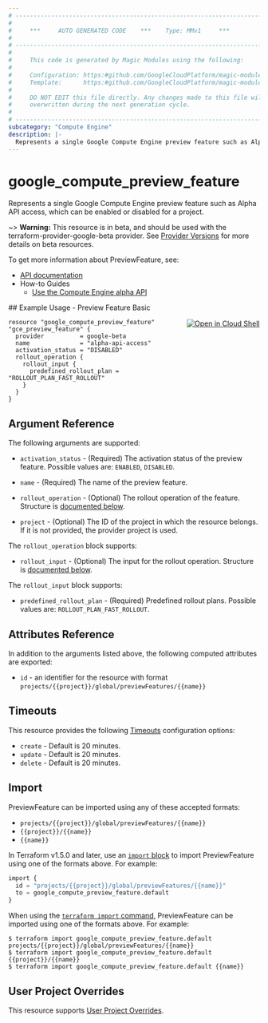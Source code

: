 ```yaml
---
# ----------------------------------------------------------------------------
#
#     ***     AUTO GENERATED CODE    ***    Type: MMv1     ***
#
# ----------------------------------------------------------------------------
#
#     This code is generated by Magic Modules using the following:
#
#     Configuration: https:#github.com/GoogleCloudPlatform/magic-modules/tree/main/mmv1/products/compute/PreviewFeature.yaml
#     Template:      https:#github.com/GoogleCloudPlatform/magic-modules/tree/main/mmv1/templates/terraform/resource.html.markdown.tmpl
#
#     DO NOT EDIT this file directly. Any changes made to this file will be
#     overwritten during the next generation cycle.
#
# ----------------------------------------------------------------------------
subcategory: "Compute Engine"
description: |-
  Represents a single Google Compute Engine preview feature such as Alpha API access, which can be enabled or disabled for a project.
---
```


# google_compute_preview_feature

Represents a single Google Compute Engine preview feature such as Alpha API access, which can be enabled or disabled for a project.

~> **Warning:** This resource is in beta, and should be used with the terraform-provider-google-beta provider.
See [Provider Versions](https://terraform.io/docs/providers/google/guides/provider_versions.html) for more details on beta resources.

To get more information about PreviewFeature, see:

* [API documentation](https://cloud.google.com/compute/docs/reference/rest/beta/PreviewFeatures)
* How-to Guides
    * [Use the Compute Engine alpha API](https://cloud.google.com/compute/docs/reference/rest/alpha)

<div class = "oics-button" style="float: right; margin: 0 0 -15px">
  <a href="https://console.cloud.google.com/cloudshell/open?cloudshell_git_repo=https%3A%2F%2Fgithub.com%2Fterraform-google-modules%2Fdocs-examples.git&cloudshell_image=gcr.io%2Fcloudshell-images%2Fcloudshell%3Alatest&cloudshell_print=.%2Fmotd&cloudshell_tutorial=.%2Ftutorial.md&cloudshell_working_dir=preview_feature_basic&open_in_editor=main.tf" target="_blank">
    <img alt="Open in Cloud Shell" src="//gstatic.com/cloudssh/images/open-btn.svg" style="max-height: 44px; margin: 32px auto; max-width: 100%;">
  </a>
</div>
## Example Usage - Preview Feature Basic


```hcl
resource "google_compute_preview_feature" "gce_preview_feature" {
  provider          = google-beta
  name              = "alpha-api-access"
  activation_status = "DISABLED"
  rollout_operation {
    rollout_input {
      predefined_rollout_plan = "ROLLOUT_PLAN_FAST_ROLLOUT"
    }
  }
}
```

## Argument Reference

The following arguments are supported:


* `activation_status` -
  (Required)
  The activation status of the preview feature.
  Possible values are: `ENABLED`, `DISABLED`.

* `name` -
  (Required)
  The name of the preview feature.


* `rollout_operation` -
  (Optional)
  The rollout operation of the feature.
  Structure is [documented below](#nested_rollout_operation).

* `project` - (Optional) The ID of the project in which the resource belongs.
    If it is not provided, the provider project is used.



<a name="nested_rollout_operation"></a>The `rollout_operation` block supports:

* `rollout_input` -
  (Optional)
  The input for the rollout operation.
  Structure is [documented below](#nested_rollout_operation_rollout_input).


<a name="nested_rollout_operation_rollout_input"></a>The `rollout_input` block supports:

* `predefined_rollout_plan` -
  (Required)
  Predefined rollout plans.
  Possible values are: `ROLLOUT_PLAN_FAST_ROLLOUT`.

## Attributes Reference

In addition to the arguments listed above, the following computed attributes are exported:

* `id` - an identifier for the resource with format `projects/{{project}}/global/previewFeatures/{{name}}`


## Timeouts

This resource provides the following
[Timeouts](https://developer.hashicorp.com/terraform/plugin/sdkv2/resources/retries-and-customizable-timeouts) configuration options:

- `create` - Default is 20 minutes.
- `update` - Default is 20 minutes.
- `delete` - Default is 20 minutes.

## Import


PreviewFeature can be imported using any of these accepted formats:

* `projects/{{project}}/global/previewFeatures/{{name}}`
* `{{project}}/{{name}}`
* `{{name}}`


In Terraform v1.5.0 and later, use an [`import` block](https://developer.hashicorp.com/terraform/language/import) to import PreviewFeature using one of the formats above. For example:

```tf
import {
  id = "projects/{{project}}/global/previewFeatures/{{name}}"
  to = google_compute_preview_feature.default
}
```

When using the [`terraform import` command](https://developer.hashicorp.com/terraform/cli/commands/import), PreviewFeature can be imported using one of the formats above. For example:

```
$ terraform import google_compute_preview_feature.default projects/{{project}}/global/previewFeatures/{{name}}
$ terraform import google_compute_preview_feature.default {{project}}/{{name}}
$ terraform import google_compute_preview_feature.default {{name}}
```

## User Project Overrides

This resource supports [User Project Overrides](https://registry.terraform.io/providers/hashicorp/google/latest/docs/guides/provider_reference#user_project_override).
